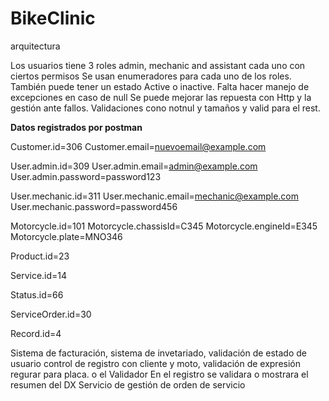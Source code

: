# BikeClinic
 arquitectura

Los usuarios tiene 3 roles admin, mechanic and assistant cada uno con ciertos permisos
Se usan enumeradores para cada uno de los roles. También puede tener un estado Active o inactive.
Falta hacer manejo de excepciones en caso de null
Se puede mejorar las repuesta con Http y la gestión ante fallos.
Validaciones cono notnul y tamaños y valid para el rest. 

**Datos registrados por postman**

Customer.id=306
Customer.email=nuevoemail@example.com

User.admin.id=309
User.admin.email=admin@example.com
User.admin.password=password123

User.mechanic.id=311
User.mechanic.email=mechanic@example.com
User.mechanic.password=password456

Motorcycle.id=101
Motorcycle.chassisId=C345
Motorcycle.engineId=E345
Motorcycle.plate=MNO346

Product.id=23

Service.id=14

Status.id=66

ServiceOrder.id=30

Record.id=4

Sistema de facturación, sistema de invetariado, validación de estado de usuario
control de registro con cliente y moto, validación de expresión regurar para placa.
o el Validador
En el registro se validara o mostrara el resumen del DX
Servicio de gestión de orden de servicio
